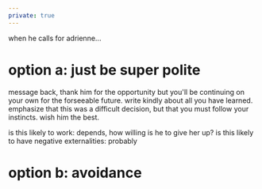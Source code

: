 ```yaml
---
private: true
---
```


when he calls for adrienne... 

# option a: just be super polite
message back, thank him for the opportunity but you'll be continuing on your own for the forseeable future. write kindly about all you have learned. emphasize that this was a difficult decision, but that you must follow your instincts. wish him the best. 

is this likely to work: depends, how willing is he to give her up?
is this likely to have negative externalities: probably

# option b: avoidance

